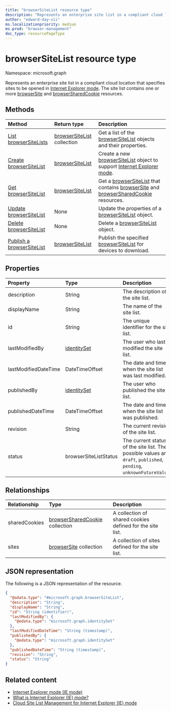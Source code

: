 ```yaml
---
title: "browserSiteList resource type"
description: "Represents an enterprise site list in a compliant cloud location that specifies sites to be opened in Internet Explorer mode."
author: "edward-day-vii"
ms.localizationpriority: medium
ms.prod: "browser-management"
doc_type: resourcePageType
---
```


# browserSiteList resource type

Namespace: microsoft.graph

Represents an enterprise site list in a compliant cloud location that specifies sites to be opened in [Internet Explorer mode](/deployedge/edge-ie-mode). The site list contains one or more [browserSite](../resources/browsersite.md) and [browserSharedCookie](../resources/browsersharedcookie.md) resources.

## Methods
|Method|Return type|Description|
|:---|:---|:---|
|[List browserSiteLists](../api/internetexplorermode-list-sitelists.md)|[browserSiteList](../resources/browsersitelist.md) collection|Get a list of the [browserSiteList](../resources/browsersitelist.md) objects and their properties.|
|[Create browserSiteList](../api/internetexplorermode-post-sitelists.md)|[browserSiteList](../resources/browsersitelist.md)|Create a new [browserSiteList](../resources/browsersitelist.md) object to support [Internet Explorer mode](/deployedge/edge-ie-mode).|
|[Get browserSiteList](../api/browsersitelist-get.md)|[browserSiteList](../resources/browsersitelist.md)|Get a [browserSiteList](../resources/browsersitelist.md) that contains [browserSite](../resources/browsersite.md) and [browserSharedCookie](../resources/browsersharedcookie.md) resources.|
|[Update browserSiteList](../api/browsersitelist-update.md)|None|Update the properties of a [browserSiteList](../resources/browsersitelist.md) object.|
|[Delete browserSiteList](../api/internetexplorermode-delete-sitelists.md)|None|Delete a [browserSiteList](../resources/browsersitelist.md) object.|
|[Publish a browserSiteList](../api/browsersitelist-publish.md)|[browserSiteList](../resources/browsersitelist.md)|Publish the specified [browserSiteList](../resources/browsersitelist.md) for devices to download.|

## Properties
|Property|Type|Description|
|:---|:---|:---|
|description|String|The description of the site list.|
|displayName|String|The name of the site list.|
|id|String|The unique identifier for the site list.|
|lastModifiedBy|[identitySet](../resources/identityset.md)|The user who last modified the site list.|
|lastModifiedDateTime|DateTimeOffset|The date and time when the site list was last modified.|
|publishedBy|[identitySet](../resources/identityset.md)|The user who published the site list.|
|publishedDateTime|DateTimeOffset|The date and time when the site list was published.|
|revision|String|The current revision of the site list.|
|status|browserSiteListStatus|The current status of the site list. The possible values are: `draft`, `published`, `pending`, `unknownFutureValue`.|

## Relationships
|Relationship|Type|Description|
|:---|:---|:---|
|sharedCookies|[browserSharedCookie](../resources/browsersharedcookie.md) collection|A collection of shared cookies defined for the site list.|
|sites|[browserSite](../resources/browsersite.md) collection|A collection of sites defined for the site list.|

## JSON representation
The following is a JSON representation of the resource.
<!-- {
  "blockType": "resource",
  "keyProperty": "id",
  "@odata.type": "microsoft.graph.browserSiteList",
  "openType": false
}
-->
``` json
{
  "@odata.type": "#microsoft.graph.browserSiteList",
  "description": "String",
  "displayName": "String",
  "id": "String (identifier)",
  "lastModifiedBy": {
    "@odata.type": "microsoft.graph.identitySet"
  },
  "lastModifiedDateTime": "String (timestamp)",
  "publishedBy": {
    "@odata.type": "microsoft.graph.identitySet"
  },
  "publishedDateTime": "String (timestamp)",
  "revision": "String",
  "status": "String"
}
```

## Related content

- [Internet Explorer mode (IE mode)](https://www.microsoft.com/edge/business/ie-mode)
- [What is Internet Explorer (IE) mode?](/deployedge/edge-ie-mode)
- [Cloud Site List Management for Internet Explorer (IE) mode](/deployedge/edge-ie-mode-cloud-site-list-mgmt)
